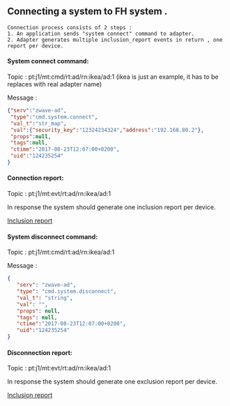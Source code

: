 ## Connecting a system to FH system .   

    Connection process consists of 2 steps : 
    1. An application sends "system connect" command to adapter. 
    2. Adapter generates multiple inclusion_report events in return , one report per device.


#### System connect command:

Topic : pt:j1/mt:cmd/rt:ad/rn:ikea/ad:1 (ikea is just an example, it has to be replaces with real adapter name)

Message :
```json 
{"serv":"zwave-ad",
 "type":"cmd.system.connect",
 "val_t":"str_map",
 "val":{"security_key":"12324234324","address":"192.168.80.2"},
 "props":null,
 "tags":null,
 "ctime":"2017-08-23T12:07:00+0200",
 "uid":"124235254"
}
```

#### Connection report:

Topic : pt:j1/mt:evt/rt:ad/rn:ikea/ad:1

In response the system should generate one inclusion report per device. 

[Inclusion report](thing-management.md)


#### System disconnect command:

Topic : pt:j1/mt:cmd/rt:ad/rn:ikea/ad:1

Message :
 ```json 
{
    "serv": "zwave-ad",
    "type": "cmd.system.disconnect",
    "val_t": "string",
    "val": "",
    "props": null,
    "tags": null,
    "ctime":"2017-08-23T12:07:00+0200",
    "uid":"124235254"
}
```

#### Disconnection report:

Topic : pt:j1/mt:evt/rt:ad/rn:ikea/ad:1

In response the system should generate one exclusion report per device. 

[Inclusion report](thing-management.md)